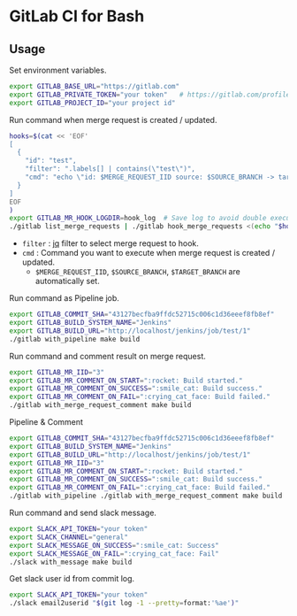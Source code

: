 # GitLab CI for Bash

## Usage

Set environment variables.
```sh
export GITLAB_BASE_URL="https://gitlab.com"
export GITLAB_PRIVATE_TOKEN="your token"   # https://gitlab.com/profile/personal_access_tokens
export GITLAB_PROJECT_ID="your project id"
```

Run command when merge request is created / updated.
```sh
hooks=$(cat << 'EOF'
[
  {
    "id": "test",
    "filter": ".labels[] | contains(\"test\")",
    "cmd": "echo \"id: $MERGE_REQUEST_IID source: $SOURCE_BRANCH -> target: $TARGET_BRANCH\""
  }
]
EOF
)
export GITLAB_MR_HOOK_LOGDIR=hook_log  # Save log to avoid double execution.
./gitlab list_merge_requests | ./gitlab hook_merge_requests <(echo "$hooks")
```

- `filter` : [jq](https://stedolan.github.io/jq/manual/) filter to select merge request to hook.
- `cmd` : Command you want to execute when merge request is created / updated.
  - `$MERGE_REQUEST_IID`, `$SOURCE_BRANCH`, `$TARGET_BRANCH` are automatically set.


Run command as Pipeline job.
```sh
export GITLAB_COMMIT_SHA="43127becfba9ffdc52715c006c1d36eeef8fb8ef"
export GITLAB_BUILD_SYSTEM_NAME="Jenkins"
export GITLAB_BUILD_URL="http://localhost/jenkins/job/test/1"
./gitlab with_pipeline make build
```

Run command and comment result on merge request.
```sh
export GITLAB_MR_IID="3"
export GITLAB_MR_COMMENT_ON_START=":rocket: Build started."
export GITLAB_MR_COMMENT_ON_SUCCESS=":smile_cat: Build success."
export GITLAB_MR_COMMENT_ON_FAIL=":crying_cat_face: Build failed."
./gitlab with_merge_request_comment make build
```

Pipeline & Comment
```sh
export GITLAB_COMMIT_SHA="43127becfba9ffdc52715c006c1d36eeef8fb8ef"
export GITLAB_BUILD_SYSTEM_NAME="Jenkins"
export GITLAB_BUILD_URL="http://localhost/jenkins/job/test/1"
export GITLAB_MR_IID="3"
export GITLAB_MR_COMMENT_ON_START=":rocket: Build started."
export GITLAB_MR_COMMENT_ON_SUCCESS=":smile_cat: Build success."
export GITLAB_MR_COMMENT_ON_FAIL=":crying_cat_face: Build failed."
./gitlab with_pipeline ./gitlab with_merge_request_comment make build
```

Run command and send slack message.
```sh
export SLACK_API_TOKEN="your token"
export SLACK_CHANNEL="general"
export SLACK_MESSAGE_ON_SUCCESS=":smile_cat: Success"
export SLACK_MESSAGE_ON_FAIL=":crying_cat_face: Fail"
./slack with_message make build
```

Get slack user id from commit log.
```sh
export SLACK_API_TOKEN="your token"
./slack email2userid "$(git log -1 --pretty=format:'%ae')"
```
